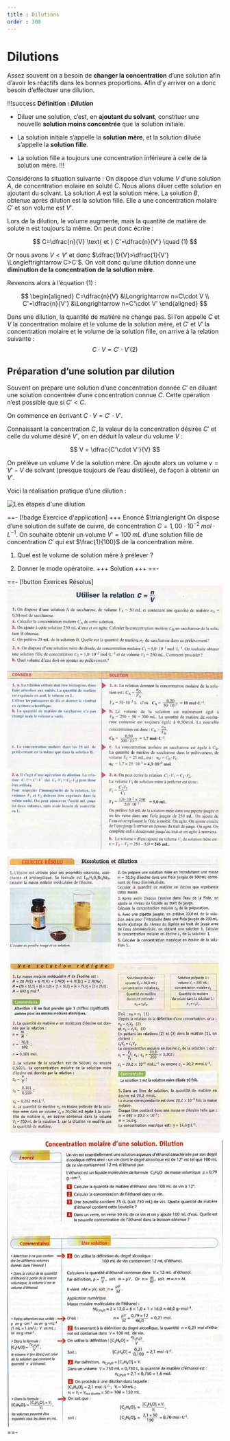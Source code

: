 ```yaml
---
title : Dilutions
order : 300
---
```


# Dilutions

Assez souvent on a besoin de **changer la concentration** d’une solution afin d’avoir les réactifs dans les bonnes proportions. Afin d’y arriver on a donc besoin d’effectuer une dilution.

!!!success **Définition : *Dilution***

- Diluer une solution, c’est, en **ajoutant du solvant**, constituer une
  nouvelle **solution moins concentrée** que la solution initiale.

- La solution initiale s’appelle la **solution mère**, et la solution
  diluée s’appelle la **solution fille**.

- La solution fille a toujours une concentration inférieure à celle de
  la solution mère.
!!!

Considérons la situation suivante : On dispose d’un volume $V$ d’une solution $A$, de concentration molaire en soluté $C$. Nous allons diluer cette solution en ajoutant du solvant. La solution $A$ est la solution mère. La solution $B$, obtenue après dilution est la solution fille. Elle a une concentration molaire $C'$ et son volume est $V'$.

Lors de la dilution, le volume augmente, mais la quantité de matière de soluté n est toujours la même. On peut donc écrire :

$$
    C=\dfrac{n}{V} \text{  et  } C'=\dfrac{n}{V'} \quad (1)
$$

Or nous avons $V<V'$ et donc $\dfrac{1}{V}>\dfrac{1}{V'} \Longleftrightarrow C>C'$. On voit donc qu’une dilution donne une **diminution de la concentration de la
solution mère**.

Revenons alors à l’équation (1) :

$$
\begin{aligned}
    C=\dfrac{n}{V} &\Longrightarrow n=C\cdot V \\
    C'=\dfrac{n}{V'} &\Longrightarrow n=C'\cdot V'
\end{aligned}
$$

Dans une dilution, la quantité de matière ne change pas. Si l’on appelle $C$ et $V$ la concentration molaire et le volume de la solution mère, et $C'$ et $V'$ la concentration molaire et le volume de la solution fille, on arrive à la relation suivante :
$$
    C\cdot V = C'\cdot V' (2)
$$

## Préparation d’une solution par dilution

Souvent on prépare une solution d’une concentration donnée $C'$ en diluant une solution concentrée d’une concentration connue $C$. Cette opération n’est possible que si $C'<C$.

On commence en écrivant $C\cdot V=C'\cdot V'$.

Connaissant la concentration $C$, la valeur de la concentration désirée $C'$ et celle du volume désiré $V'$, on en déduit la valeur du volume $V$ :

$$
V = \dfrac{C'\cdot V'}{V}
$$

On prélève un volume $V$ de la solution mère. On ajoute alors un volume $v = V' - V$ de solvant (presque toujours de l’eau distillée), de façon à obtenir un $V'$.

Voici la réalisation pratique d’une dilution :

![Les étapes d'une dilution](../../img/4/dilu.png)

==- [!badge Exercice d'application]
+++ Enoncé 
$\triangleright On dispose d’une solution de
sulfate de cuivre, de concentration $C=1,00\cdot 10^{-2}\; mol\cdot L^{-1}$. On souhaite obtenir un volume $V'=100 \; mL$ d’une solution fille de concentration $C'$ qui est
$\frac{1}{100}$ de la concentration mère.

1.  Quel est le volume de solution mère à prélever ?

2.  Donner le mode opératoire.
+++ Solution
+++
==-

==- [!button Exerices Résolus]
![](../img/4/xo4.png)

![](../img/4/xo5.png)

![](../img/4/xo6.png)
==-
